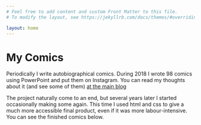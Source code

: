 ```yaml
---
# Feel free to add content and custom Front Matter to this file.
# To modify the layout, see https://jekyllrb.com/docs/themes/#overriding-theme-defaults

layout: home
---
```


# My Comics 

Periodically I write autobiographical comics. During 2018 I wrote 98 comics using PowerPoint and put them on Instagram. You can read my thoughts about it (and see some of them) [at the main blog](https://joereddington.github.io/2019/08/18/comics.html) 


The project naturally come to an end, but several years later I started occasionally making some again. This time I used html and css to give a much more accessible final product, even if it was more labour-intensive. You can see the finished comics below.  
